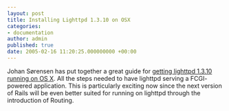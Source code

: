```yaml
---
layout: post
title: Installing Lighttpd 1.3.10 on OSX
categories:
- documentation
author: admin
published: true
date: 2005-02-16 11:20:25.000000000 +00:00
---
```

<p>Johan S&oslash;rensen has put together a great guide for <a href="http://theexciter.com/archives/2005/02/09/installing-lighttpd-1310-on-osx/">getting lighttpd 1.3.10 running on OS X</a>. All the steps needed to have lighttpd serving a <span class="caps">FCGI</span>-powered application. This is particularly exciting now since the next version of Rails will be even better suited for running on lighttpd through the introduction of Routing.</p>